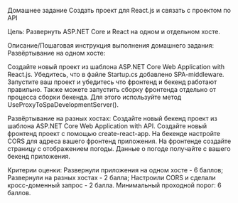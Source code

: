 Домашнее задание
Создать проект для React.js и связать с проектом по API

Цель:
Развернуть ASP.NET Core и React на одном и отдельном хосте.

Описание/Пошаговая инструкция выполнения домашнего задания:
Развёртывание на одном хосте:

Создайте новый проект из шаблона ASP.NET Core Web Application with React.js.
Убедитесь, что в файле Startup.cs добавлено SPA-middleware.
Запустите ваш проект и убедитесь что фронтенд и бекенд работают правильно.
Также можете запустить сборку фронтенда отдельно от процесса сборки бекенда. 
Для этого используйте метод UseProxyToSpaDevelopmentServer().

Развёртывание на разных хостах:
Создайте новый бекенд проект из шаблона ASP.NET Core Web Application with API.
Создайте новый фронтенд проект с помощью create-react-app.
На бекенде настройте CORS для адреса вашего фронтенд приложения.
На фронтенде создайте страницу с отображением погоды. Данные о погоде получайте с вашего бекенд приложения.

Критерии оценки:
Развернули приложения на одном хосте - 6 баллов;
Развернули на разных хостах - 2 балла;
Настроили CORS и сделали кросс-доменный запрос - 2 балла.
Минимальный проходной порог: 6 баллов.
